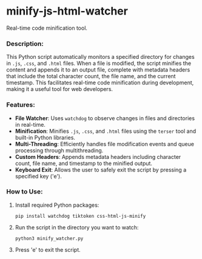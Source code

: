 # minify-js-html-watcher
Real-time code minification tool.

### Description:

This Python script automatically monitors a specified directory for changes in `.js`, `.css`, and `.html` files. When a file is modified, the script minifies the content and appends it to an output file, complete with metadata headers that include the total character count, the file name, and the current timestamp. This facilitates real-time code minification during development, making it a useful tool for web developers.

### Features:

- **File Watcher**: Uses `watchdog` to observe changes in files and directories in real-time.
- **Minification**: Minifies `.js`, `.css`, and `.html` files using the `terser` tool and built-in Python libraries.
- **Multi-Threading**: Efficiently handles file modification events and queue processing through multithreading.
- **Custom Headers**: Appends metadata headers including character count, file name, and timestamp to the minified output.
- **Keyboard Exit**: Allows the user to safely exit the script by pressing a specified key ('e').

### How to Use:

1. Install required Python packages:
   ```
   pip install watchdog tiktoken css-html-js-minify
   ```

2. Run the script in the directory you want to watch:
   ```
   python3 minify_watcher.py
   ```

3. Press 'e' to exit the script.
